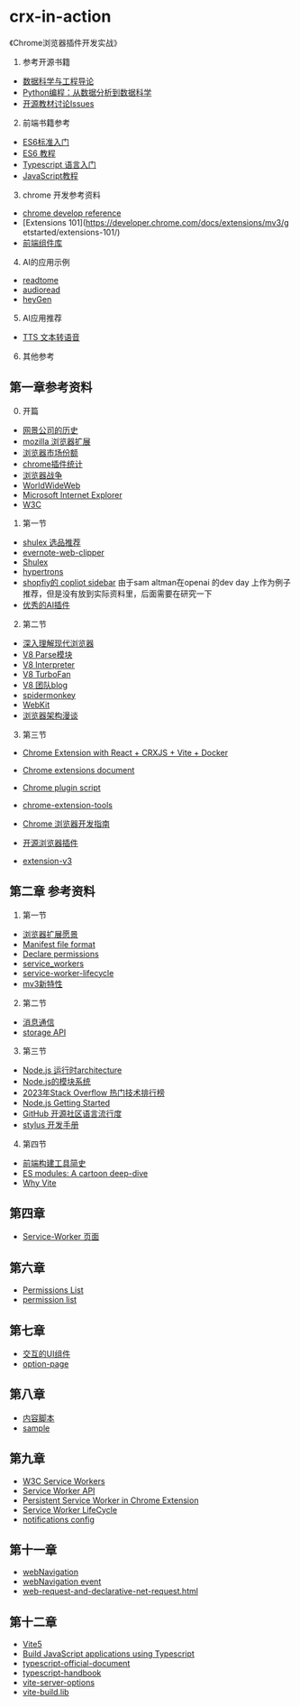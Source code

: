 # crx-in-action
《Chrome浏览器插件开发实战》

1. 参考开源书籍

* [数据科学与工程导论](https://github.com/will-ww/IntroDaSE/tree/master)
* [Python编程：从数据分析到数据科学](https://github.com/will-ww/PythonFromDAToDS#pythonfromdatods)
* [开源教材讨论Issues](https://github.com/X-lab2017/open-wonderland/issues)


2. 前端书籍参考

* [ES6标准入门](https://netmarket.oss.aliyuncs.com/35cdb5c1-9e70-4562-a245-2664416d784b.pdf)
* [ES6 教程](https://wangdoc.com/es6/)
* [Typescript 语言入门](https://wangdoc.com/typescript/intro)
* [JavaScript教程](https://wangdoc.com/javascript/)

3. chrome 开发参考资料

* [chrome develop reference](https://developer.chrome.com/docs/extensions/mv3/intro/)
* [Extensions 101](https://developer.chrome.com/docs/extensions/mv3/g
etstarted/extensions-101/)
* [前端组件库](https://element-plus.org/zh-CN/)


4. AI的应用示例
* [readtome](https://read2me.online/developers/widget/)
* [audioread](https://audioread.com/?via=ttsreader)
* [heyGen](https://www.heygen.com/)

5. AI应用推荐

* [TTS 文本转语音](https://www.text-to-speech.cn/)

6. 其他参考



## 第一章参考资料
0. 开篇
* [网景公司的历史](https://zh.wikipedia.org/zh-hans/%E7%B6%B2%E6%99%AF)
* [mozilla 浏览器扩展](https://developer.mozilla.org/en-US/docs/Mozilla/Add-ons/WebExtensions/What_are_WebExtensions)
* [浏览器市场份额](https://gs.statcounter.com/)
* [chrome插件统计](https://blog.csdn.net/weixin_50701203/article/details/133975603)
* [浏览器战争](https://36kr.com/p/2380920284457989)
* [WorldWideWeb](https://en.wikipedia.org/wiki/WorldWideWeb)
* [Microsoft Internet Explorer](https://zh.wikipedia.org/wiki/Internet_Explorer%E6%AD%B7%E5%8F%B2)
* [W3C](https://www.w3.org/)
1. 第一节

*  [shulex 选品推荐](https://www.zhihu.com/people/shulex-voc)
* [evernote-web-clipper](https://addons.mozilla.org/en-US/firefox/addon/evernote-web-clipper/?utm_source=addons.mozilla.org&utm_medium=referral&utm_content=search)
* [Shulex](https://chrome.google.com/webstore/detail/shulex-copilotchatgpt-e-c/imbdabdbipefiieekabpncjcambojjdg)
* [hypertrons](https://github.com/hypertrons/hypertrons-crx)
* [shopfiy的 copliot  sidebar](https://www.getmesa.com/apps/shopify/integrate/openai)  由于sam altman在openai 的dev day 上作为例子推荐，但是没有放到实际资料里，后面需要在研究一下
* [优秀的AI插件](https://waytoagi.feishu.cn/wiki/C5rJwXCeIiOV7TkuPEqcZTDjnZe?table=tblwvk1NdyQI8HNI&view=vewCzwGlYF)

2. 第二节
* [深入理解现代浏览器](https://mp.weixin.qq.com/s?__biz=Mzg5NDEyMzA2NQ==&mid=2247484400&idx=1&sn=9c7d4b7f346034fd06e2a587cb9c58cf&chksm=c0252ea6f752a7b06e0e6ba4346581fbe864ec769963ffa6cf4b0c7204f4afb0ddb44a76e6cd&mpshare=1&scene=1&srcid=1008vvgoRuGQgyy1MwuzlS8T&sharer_sharetime=1570506760100&sharer_shareid=778ad5bf3b27e0078eb105d7277263f6#rd)
* [V8 Parse模块 ](https://v8.dev/blog/scanner)
* [V8 Interpreter](https://v8.dev/blog/ignition-interpreter)
* [V8 TurboFan ](https://v8.dev/blog/turbofan-jit)
* [V8 团队blog](https://v8.dev/blog)
* [spidermonkey](https://spidermonkey.dev/)
* [WebKit](https://en.wikipedia.org/wiki/WebKit)
* [浏览器架构漫谈](https://github.com/LuckyWinty/blog/blob/master/markdown/Q%26A/%E7%8E%B0%E4%BB%A3%E6%B5%8F%E8%A7%88%E5%99%A8%E6%9E%B6%E6%9E%84%E6%BC%AB%E8%B0%88.md)

3. 第三节

* [Chrome Extension with React + CRXJS + Vite + Docker ](https://mk668a.com/en/blog/Chrome%20Extension%20with%20React%20+%20CRXJS%20+%20Vite%20+%20Docker/)

* [Chrome extensions document](https://developer.chrome.com/docs/extensions/)
* [Chrome plugin script](https://developer.chrome.com/docs/extensions/mv3/getstarted/tut-reading-time/)

* [chrome-extension-tools](https://github.com/crxjs/chrome-extension-tools)
* [Chrome 浏览器开发指南](https://segmentfault.com/a/1190000042851130)

* [开源浏览器插件](https://github.com/search?q=chrome+ext&type=repositories&s=stars&o=desc)

* [extension-v3](https://github.com/mubaidr/vite-vue3-chrome-extension-v3)

## 第二章 参考资料

1. 第一节

* [浏览器扩展愿景](https://developer.chrome.com/docs/extensions/mv3/intro/platform-vision/)
* [Manifest file format](https://developer.chrome.com/docs/extensions/mv3/manifest/)
* [Declare permissions](https://developer.chrome.com/docs/extensions/mv3/declare_permissions/)
* [service_workers](https://developer.chrome.com/docs/extensions/mv3/service_workers/)
* [service-worker-lifecycle](https://developer.chrome.com/docs/extensions/mv3/service_workers/service-worker-lifecycle/)
* [mv3新特性](https://developer.chrome.com/docs/extensions/mv3/intro/mv3-overview/)

2. 第二节

* [消息通信](https://developer.chrome.com/docs/extensions/mv3/messaging/#native-messaging)
* [storage API](https://developer.chrome.com/docs/extensions/reference/storage/)

3. 第三节
* [Node.js 运行时architecture](https://litslink.com/blog/node-js-architecture-from-a-to-z)
* [Node.js的模块系统](https://www.nodeapp.cn/modules.html)
* [2023年Stack Overflow 热门技术排行榜](https://survey.stackoverflow.co/2023/#most-popular-technologies-language)
* [Node.js Getting Started](https://nodejs.org/en/learn)
* [GitHub 开源社区语言流行度](https://github.blog/2023-11-08-the-state-of-open-source-and-ai/)
* [stylus 开发手册](https://stylus-lang.com/docs/)

4. 第四节

* [前端构建工具简史](https://juejin.cn/post/7085613927249215525#heading-15)
* [ES modules: A cartoon deep-dive](https://hacks.mozilla.org/2018/03/es-modules-a-cartoon-deep-dive/)
* [Why Vite](https://vitejs.dev/guide/why.html)



## 第四章

* [Service-Worker 页面](chrome://serviceworker-internals/?devtools)

## 第六章
* [Permissions List](https://support.google.com/chrome/a/answer/7515036?hl=zh-Hans)
* [permission list](https://developer.chrome.com/docs/extensions/develop/concepts/declare-permissions#permissions)

## 第七章

* [交互的UI组件](https://developer.chrome.com/docs/extensions/develop/ui)
* [option-page](https://developer.chrome.com/docs/extensions/develop/ui/options-page)
## 第八章

* [内容脚本](https://developer.chrome.com/docs/extensions/develop/concepts/content-scripts)
* [sample](https://github.com/GoogleChrome/chrome-extensions-samples/tree/main/functional-samples/tutorial.reading-time)

## 第九章

* [W3C Service Workers](https://www.w3.org/TR/service-workers/#model)
* [Service Worker API](https://developer.mozilla.org/en-US/docs/Web/API/Service_Worker_API#service_worker_concepts_and_usage)
* [Persistent Service Worker in Chrome Extension](https://stackoverflow.com/questions/66618136/persistent-service-worker-in-chrome-extension#answer-66618269)
* [Service Worker LifeCycle](https://medium.com/whatfix-techblog/service-worker-in-browser-extensions-a3727cd9117a)
* [notifications config](https://juejin.cn/post/6992889349213782030)

## 第十一章

* [webNavigation](https://developer.chrome.com/docs/extensions/reference/api/webNavigation)
* [webNavigation event](https://developer.mozilla.org/en-US/docs/Mozilla/Add-ons/WebExtensions/API/webNavigation)
* [web-request-and-declarative-net-request.html](https://blog.chromium.org/2019/06/web-request-and-declarative-net-request.html)
## 第十二章

* [Vite5](https://vitejs.dev/blog/announcing-vite5)
* [Build JavaScript applications using Typescript](https://learn.microsoft.com/en-us/training/paths/build-javascript-applications-typescript/)
* [typescript-official-document](https://www.typescriptlang.org/)
* [typescript-handbook](https://www.typescriptlang.org/docs/handbook/2/basic-types.html)
* [vite-server-options](https://vitejs.dev/config/server-options.html#server-open)
* [vite-build.lib](https://vitejs.dev/config/build-options.html#build-lib)

